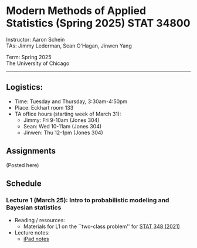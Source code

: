 # Modern Methods of Applied Statistics (Spring 2025) STAT 34800
Instructor: Aaron Schein <br>
TAs: Jimmy Lederman, Sean O'Hagan, Jinwen Yang <br>

Term: Spring 2025 <br>
The University of Chicago

---

## Logistics:
- Time: Tuesday and Thursday, 3:30am-4:50pm
- Place: Eckhart room 133
- TA office hours (starting week of March 31): 
    - Jimmy: Fri 9-10am (Jones 304)
    - Sean: Wed 10-11am (Jones 304)
    - Jinwen: Thu 12-1pm (Jones 304)


## Assignments
(Posted here) 


## Schedule

### Lecture 1 (March 25): Intro to probabilistic modeling and Bayesian statistics
- Reading / resources:
    - Materials for L1 on the ``two-class problem'' for [STAT 348 (2021)](https://dynalist.io/d/ehiGZbaDzYG4q9tJvuCrag3U#z=Hu-cB8VnWnu5IXOgZ-3MaF6C)
- Lecture notes: 
    - [iPad notes](https://github.com/aschein/stat_348_2025/blob/main/lecture_materials/ipad_notes/lecture_1.pdf)

